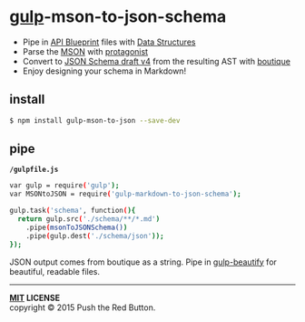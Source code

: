 # [gulp](http://gulpjs.com)-mson-to-json-schema

 - Pipe in [API Blueprint][api-blueprint] files with [Data Structures][data-structures]
 - Parse the [MSON][mson] with [protagonist][protagonist]
 - Convert to [JSON Schema draft v4][json-schema] from the resulting AST with [boutique][boutique]
 - Enjoy designing your schema in Markdown!


install
-------

```sh
$ npm install gulp-mson-to-json --save-dev
```


pipe
----

**`/gulpfile.js`**

```bash
var gulp = require('gulp');
var MSONtoJSON = require('gulp-markdown-to-json-schema');

gulp.task('schema', function(){
  return gulp.src('./schema/**/*.md')
    .pipe(msonToJSONSchema())
    .pipe(gulp.dest('./schema/json'));
});
```

JSON output comes from boutique as a string. Pipe in [gulp-beautify][gulp-beautify] for beautiful, readable files.

----
**[MIT](LICENSE) LICENSE** <br>
copyright &copy; 2015 Push the Red Button.


[api-blueprint]: https://apiblueprint.org
[boutique]: https://www.npmjs.com/package/boutique
[data-structures]: http://git.io/vUvAA
[json-schema]: http:/json-schema.org
[gulp-beautify]: https://www.npmjs.com/package/gulp-beautify
[mson]: https://github.com/apiaryio/mson
[protagonist]: https://www.npmjs.com/package/protagonist
